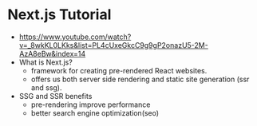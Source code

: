# Next.js Tutorial

* <https://www.youtube.com/watch?v=_8wkKL0LKks&list=PL4cUxeGkcC9g9gP2onazU5-2M-AzA8eBw&index=14>
* What is Next.js?
  * framework for creating pre-rendered React websites.
  * offers us both server side rendering and static site generation (ssr and ssg).
* SSG and SSR benefits
  * pre-rendering improve performance
  * better search engine optimization(seo)
  